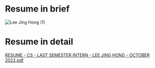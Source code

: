 # Resume in brief
![Lee Jing Hong (1)](https://user-images.githubusercontent.com/52799577/181663059-9497e531-bfc6-47f2-9527-d10ba7d7c8f6.png)
# Resume in detail
[RESUME - CS - LAST SEMESTER INTERN - LEE JING HONG - OCTOBER 2022.pdf](https://github.com/lleejinghong/resume/files/9214363/RESUME.-.CS.-.LAST.SEMESTER.INTERN.-.LEE.JING.HONG.-.OCTOBER.2022.pdf)
